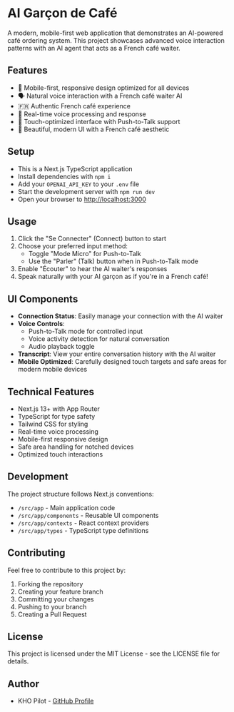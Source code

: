 # AI Garçon de Café

A modern, mobile-first web application that demonstrates an AI-powered café ordering system. This project showcases advanced voice interaction patterns with an AI agent that acts as a French café waiter.

## Features

- 🎯 Mobile-first, responsive design optimized for all devices
- 🗣️ Natural voice interaction with a French café waiter AI
- 🇫🇷 Authentic French café experience
- 🔄 Real-time voice processing and response
- 📱 Touch-optimized interface with Push-to-Talk support
- 🎨 Beautiful, modern UI with a French café aesthetic

## Setup

- This is a Next.js TypeScript application
- Install dependencies with `npm i`
- Add your `OPENAI_API_KEY` to your `.env` file
- Start the development server with `npm run dev`
- Open your browser to [http://localhost:3000](http://localhost:3000)

## Usage

1. Click the "Se Connecter" (Connect) button to start
2. Choose your preferred input method:
   - Toggle "Mode Micro" for Push-to-Talk
   - Use the "Parler" (Talk) button when in Push-to-Talk mode
3. Enable "Écouter" to hear the AI waiter's responses
4. Speak naturally with your AI garçon as if you're in a French café!

## UI Components

- **Connection Status**: Easily manage your connection with the AI waiter
- **Voice Controls**: 
  - Push-to-Talk mode for controlled input
  - Voice activity detection for natural conversation
  - Audio playback toggle
- **Transcript**: View your entire conversation history with the AI waiter
- **Mobile Optimized**: Carefully designed touch targets and safe areas for modern mobile devices

## Technical Features

- Next.js 13+ with App Router
- TypeScript for type safety
- Tailwind CSS for styling
- Real-time voice processing
- Mobile-first responsive design
- Safe area handling for notched devices
- Optimized touch interactions

## Development

The project structure follows Next.js conventions:
- `/src/app` - Main application code
- `/src/app/components` - Reusable UI components
- `/src/app/contexts` - React context providers
- `/src/app/types` - TypeScript type definitions

## Contributing

Feel free to contribute to this project by:
1. Forking the repository
2. Creating your feature branch
3. Committing your changes
4. Pushing to your branch
5. Creating a Pull Request

## License

This project is licensed under the MIT License - see the LICENSE file for details.

## Author

- KHO Pilot - [GitHub Profile](https://github.com/khopilot)
